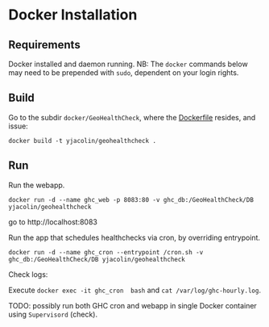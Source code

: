 # Docker Installation

## Requirements

Docker installed and daemon running. 
NB: The ``docker`` commands below may need to be prepended with ``sudo``, dependent on your login rights.

## Build

Go to the subdir ``docker/GeoHealthCheck``, where the [Dockerfile](GeoHealthCheck/Dockerfile) resides, and issue:

```
docker build -t yjacolin/geohealthcheck .
````

## Run

Run the webapp.

```
docker run -d --name ghc_web -p 8083:80 -v ghc_db:/GeoHealthCheck/DB yjacolin/geohealthcheck
```

go to http://localhost:8083

Run the app that schedules healthchecks via cron, by overriding entrypoint.

```
docker run -d --name ghc_cron --entrypoint /cron.sh -v ghc_db:/GeoHealthCheck/DB yjacolin/geohealthcheck
```

Check logs: 

Execute ``docker exec -it ghc_cron  bash`` and ``cat /var/log/ghc-hourly.log``.

TODO: possibly run both GHC cron and webapp in single Docker container using ``Supervisord`` (check).
